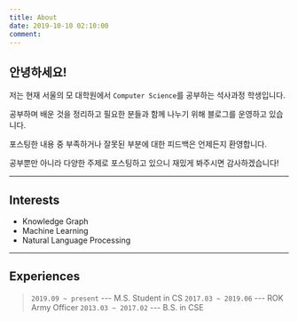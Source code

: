 ```yaml
---
title: About
date: 2019-10-10 02:10:00
comment:
---
```


## 안녕하세요!
저는 현재 서울의 모 대학원에서 `Computer Science`를 공부하는 석사과정 학생입니다.

공부하며 배운 것을 정리하고 필요한 분들과 함께 나누기 위해 블로그를 운영하고 있습니다.

포스팅한 내용 중 부족하거나 잘못된 부분에 대한 피드백은 언제든지 환영합니다.

공부뿐만 아니라 다양한 주제로 포스팅하고 있으니 재밌게 봐주시면 감사하겠습니다!

***

## Interests
- Knowledge Graph
- Machine Learning
- Natural Language Processing

***

## Experiences
> `2019.09 ~ present` --- M.S. Student in CS
> `2017.03 ~ 2019.06` --- ROK Army Officer
> `2013.03 ~ 2017.02` --- B.S. in CSE

<!--
## Publications 논문쓰고 추가하자!!!
-->